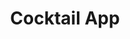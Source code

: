 ---
title: "Cocktail App"
description : "Web App offering Cocktail Recipes. Made with GatsbyJS and CocktailDB API. In progress"
link : ""
---
